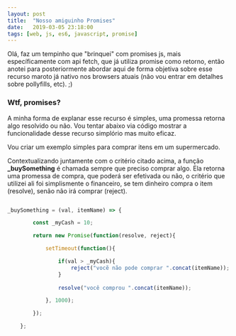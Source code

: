 ```yaml
---
layout: post
title:  "Nosso amiguinho Promises"
date:   2019-03-05 23:18:00
tags: [web, js, es6, javascript, promise]
---
```


Olá, faz um tempinho que "brinquei" com promises js, mais específicamente com api fetch, que já utiliza promise como retorno, então anotei para posteriormente abordar aqui de forma objetiva sobre esse recurso maroto já nativo nos browsers atuais (não vou entrar em detalhes sobre pollyfills, etc). ;)

### Wtf, promises?

A minha forma de explanar esse recurso é simples, uma promessa retorna algo resolvido ou não. Vou tentar abaixo via código mostrar a funcionalidade desse recurso simplório mas muito eficaz.

Vou criar um exemplo simples para comprar itens em um supermercado.

Contextualizando juntamente com o critério citado acima, a função **_buySomething** é chamada sempre que preciso comprar algo. Ela retorna uma promessa de compra, que poderá ser efetivada ou não, o critério que utilizei ali foi simplismente o financeiro, se tem dinheiro compra o item (resolve), senão não irá comprar (reject).


```javascript

_buySomething = (val, itemName) => {

        const _myCash = 10;

        return new Promise(function(resolve, reject){

            setTimeout(function(){

                if(val > _myCash){                
                    reject("vocẽ não pode comprar ".concat(itemName));
                }
    
                resolve("você comprou ".concat(itemName));

            }, 1000);

        });

    };

```

